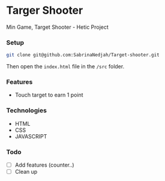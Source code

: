 # Targer Shooter
Min Game, Target Shooter - Hetic Project

### Setup
```bash
git clone git@github.com:SabrinaNedjah/Target-shooter.git
```

Then open the `index.html` file in the `/src` folder.

### Features
- Touch target to earn 1 point

### Technologies
- HTML
- CSS
- JAVASCRIPT

### Todo
- [ ] Add features (counter..)
- [ ] Clean up
